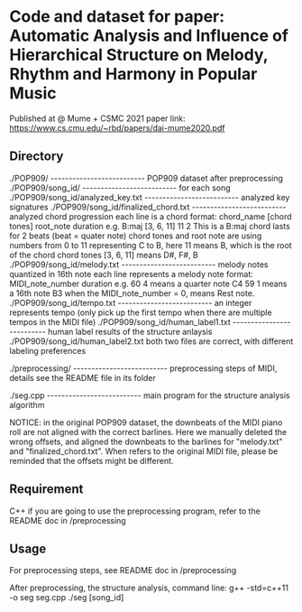 # Code and dataset for paper: Automatic Analysis and Influence of Hierarchical Structure on Melody, Rhythm and Harmony in Popular Music 

Published at @ Mume + CSMC 2021
paper link: https://www.cs.cmu.edu/~rbd/papers/dai-mume2020.pdf

## Directory
./POP909/                                   --------------------------   POP909 dataset after preprocessing
./POP909/song_id/                           --------------------------   for each song
./POP909/song_id/analyzed_key.txt           --------------------------   analyzed key signatures
./POP909/song_id/finalized_chord.txt        --------------------------   analyzed chord progression
                                                                         each line is a chord
                                                                         format: chord_name  [chord tones] root_note duration
                                                                         e.g. B:maj [3, 6, 11] 11 2
                                                                         This is a B:maj chord lasts for 2 beats (beat = quater note)
                                                                         chord tones and root note are using numbers from 0 to 11
                                                                         representing C to B, here 11 means B, which is the root of the chord
                                                                         chord tones [3, 6, 11] means D#,  F#,  B                                                             
./POP909/song_id/melody.txt                 --------------------------   melody notes quantized in 16th note
                                                                         each line represents a melody note
                                                                         format: MIDI_note_number  duration
                                                                         e.g. 60 4  means a quarter note C4 
                                                                              59 1  means a 16th note B3
                                                                              when the MIDI_note_number  = 0, means Rest note.
./POP909/song_id/tempo.txt                  --------------------------   an integer represents tempo 
                                                                       (only pick up the first tempo when there are multiple tempos in the MIDI file)
./POP909/song_id/human_label1.txt           --------------------------   human label results of the structure anlaysis
./POP909/song_id/human_label2.txt                                        both two files are correct, with different labeling preferences

./preprocessing/                            --------------------------   preprocessing steps of MIDI, details see the README file in its folder

./seg.cpp                                   --------------------------   main program for the structure analysis algorithm


NOTICE: in the original POP909 dataset, the downbeats of the MIDI piano roll are not aligned with the correct barlines. Here we manually deleted the wrong offsets, and aligned the downbeats to the barlines for "melody.txt" and "finalized_chord.txt". When refers to the original MIDI file, please be reminded that the offsets might be different.



## Requirement
C++
if you are going to use the preprocessing program, refer to the README doc in /preprocessing


## Usage
For preprocessing steps, see README doc in /preprocessing

After preprocessing, the structure analysis, command line:
g++ -std=c++11 -o seg seg.cpp
./seg [song_id]
